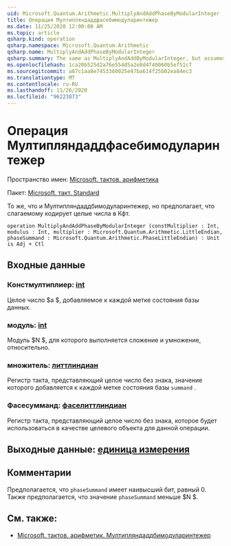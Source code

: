 ```yaml
---
uid: Microsoft.Quantum.Arithmetic.MultiplyAndAddPhaseByModularInteger
title: Операция Мултипляндаддфасебимодуларинтежер
ms.date: 11/25/2020 12:00:00 AM
ms.topic: article
qsharp.kind: operation
qsharp.namespace: Microsoft.Quantum.Arithmetic
qsharp.name: MultiplyAndAddPhaseByModularInteger
qsharp.summary: The same as MultiplyAndAddByModularInteger, but assumes that the summand encodes integers in QFT basis.
ms.openlocfilehash: 1ca20b525d2a76e554d5a2e8d4f40060b5ef51cf
ms.sourcegitcommit: a87c1aa8e7453360025e47ba614f25b02ea84ec3
ms.translationtype: MT
ms.contentlocale: ru-RU
ms.lasthandoff: 11/26/2020
ms.locfileid: "96223873"
---
```

# <a name="multiplyandaddphasebymodularinteger-operation"></a>Операция Мултипляндаддфасебимодуларинтежер

Пространство имен: [Microsoft. тактов. арифметика](xref:Microsoft.Quantum.Arithmetic)

Пакет: [Microsoft. такт. Standard](https://nuget.org/packages/Microsoft.Quantum.Standard)


То же, что и Мултипляндаддбимодуларинтежер, но предполагает, что слагаемому кодирует целые числа в Кфт.

```qsharp
operation MultiplyAndAddPhaseByModularInteger (constMultiplier : Int, modulus : Int, multiplier : Microsoft.Quantum.Arithmetic.LittleEndian, phaseSummand : Microsoft.Quantum.Arithmetic.PhaseLittleEndian) : Unit is Adj + Ctl
```


## <a name="input"></a>Входные данные

### <a name="constmultiplier--int"></a>Констмултиплиер: [int](xref:microsoft.quantum.lang-ref.int)

Целое число $a $, добавляемое к каждой метке состояния базы данных.


### <a name="modulus--int"></a>модуль: [int](xref:microsoft.quantum.lang-ref.int)

Модуль $N $, для которого выполняется сложение и умножение, относительно.


### <a name="multiplier--littleendian"></a>множитель: [литтлиндиан](xref:Microsoft.Quantum.Arithmetic.LittleEndian)

Регистр такта, представляющий целое число без знака, значение которого добавляется к каждой метке состояния базы `summand` .


### <a name="phasesummand--phaselittleendian"></a>Фасесумманд: [фаселиттлиндиан](xref:Microsoft.Quantum.Arithmetic.PhaseLittleEndian)

Регистр такта, представляющий целое число без знака, которое будет использоваться в качестве целевого объекта для данной операции.



## <a name="output--unit"></a>Выходные данные: [единица измерения](xref:microsoft.quantum.lang-ref.unit)



## <a name="remarks"></a>Комментарии

Предполагается, что `phaseSummand` имеет наивысший бит, равный 0.
Также предполагается, что значение `phaseSummand` меньше $N $.

## <a name="see-also"></a>См. также:

- [Microsoft. тактов. арифметик. Мултипляндаддбимодуларинтежер](xref:Microsoft.Quantum.Arithmetic.MultiplyAndAddByModularInteger)